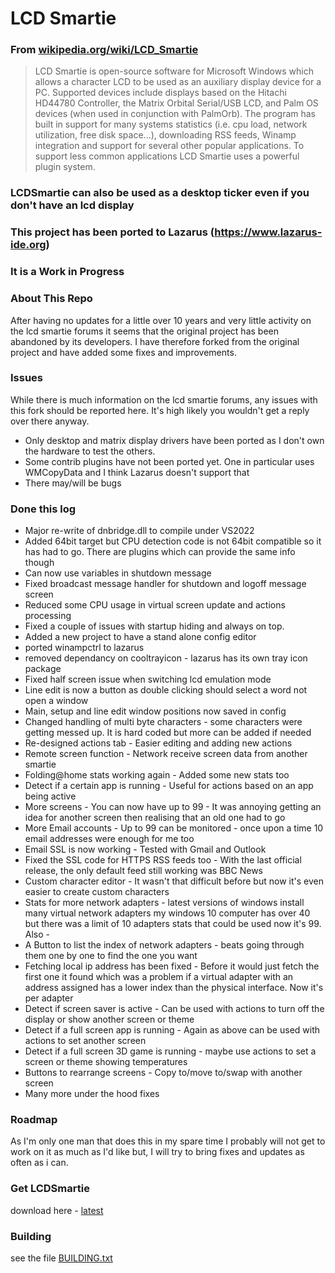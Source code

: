 # LCD Smartie
### From [wikipedia.org/wiki/LCD_Smartie](https://wikipedia.org/wiki/LCD_Smartie)
>LCD Smartie is open-source software for Microsoft Windows which allows a character LCD to be used as an auxiliary display device for a PC.
Supported devices include displays based on the Hitachi HD44780 Controller, the Matrix Orbital Serial/USB LCD, and Palm OS devices (when used in conjunction with PalmOrb).
The program has built in support for many systems statistics (i.e. cpu load, network utilization, free disk space...), downloading RSS feeds, Winamp integration and support for several other popular applications.
To support less common applications LCD Smartie uses a powerful plugin system.

### LCDSmartie can also be used as a desktop ticker even if you don't have an lcd display

### This project has been ported to Lazarus (https://www.lazarus-ide.org)
### It is a Work in Progress

### About This Repo
After having no updates for a little over 10 years and very little activity on the lcd smartie forums it seems that the original project has been abandoned by its developers.
I have therefore forked from the original project and have added some fixes and improvements.

### Issues
While there is much information on the lcd smartie forums, any issues with this fork should be reported here. It's high likely you wouldn't get a reply over there anyway.
- Only desktop and matrix display drivers have been ported as I don't own the hardware to test the others.
- Some contrib plugins have not been ported yet. One in particular uses WMCopyData and I think Lazarus doesn't support that
- There may/will be bugs

### Done this log
- Major re-write of dnbridge.dll to compile under VS2022
- Added 64bit target but CPU detection code is not 64bit compatible so it has had to go. There are plugins which can provide the same info though
- Can now use variables in shutdown message
- Fixed broadcast message handler for shutdown and logoff message screen
- Reduced some CPU usage in virtual screen update and actions processing
- Fixed a couple of issues with startup hiding and always on top.
- Added a new project to have a stand alone config editor
- ported winampctrl to lazarus
- removed dependancy on cooltrayicon - lazarus has its own tray icon package
- Fixed half screen issue when switching lcd emulation mode
- Line edit is now a button as double clicking should select a word not open a window
- Main, setup and line edit window positions now saved in config
- Changed handling of multi byte characters - some characters were getting messed up. It is hard coded but more can be added if needed
- Re-designed actions tab - Easier editing and adding new actions
- Remote screen function - Network receive screen data from another smartie
- Folding@home stats working again - Added some new stats too
- Detect if a certain app is running - Useful for actions based on an app being active
- More screens - You can now have up to 99 - It was annoying getting an idea for another screen then realising that an old one had to go
- More Email accounts - Up to 99 can be monitored - once upon a time 10 email addresses were enough for me too
- Email SSL is now working - Tested with Gmail and Outlook
- Fixed the SSL code for HTTPS RSS feeds too - With the last official release, the only default feed still working was BBC News
- Custom character editor - It wasn't that difficult before but now it's even easier to create custom characters
- Stats for more network adapters - latest versions of windows install many virtual network adapters my windows 10 computer has over 40 but there was a limit of 10 adapters stats that could be used now it's 99. Also - 
- A Button to list the index of network adapters - beats going through them one by one to find the one you want
- Fetching local ip address has been fixed - Before it would just fetch the first one it found which was a problem if a virtual adapter with an address assigned has a lower index than the physical interface. Now it's per adapter
- Detect if screen saver is active - Can be used with actions to turn off the display or show another screen or theme
- Detect if a full screen app is running - Again as above can be used with actions to set another screen
- Detect if a full screen 3D game is running - maybe use actions to set a screen or theme showing temperatures
- Buttons to rearrange screens - Copy to/move to/swap with another screen
- Many more under the hood fixes

### Roadmap
As I'm only one man that does this in my spare time I probably will not get to work on it as much as I'd like but, I will try to bring fixes and updates as often as i can.

### Get LCDSmartie
download here - [latest](https://github.com/stokie-ant/lcdsmartie-laz/releases/latest)

### Building
see the file [BUILDING.txt](BUILDING.txt)

